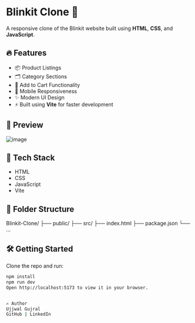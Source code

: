# Blinkit Clone 🛒

A responsive clone of the Blinkit website built using **HTML**, **CSS**, and **JavaScript**.

## 🔥 Features

- 📦 Product Listings
- 🗂️ Category Sections
- 🛒 Add to Cart Functionality
- 📱 Mobile Responsiveness
- ✨ Modern UI Design
- ⚡ Built using **Vite** for faster development

## 📸 Preview

![image](https://github.com/user-attachments/assets/4ccab113-9fd0-4aff-9999-a360781ceb9a)


## 🚀 Tech Stack

- HTML
- CSS
- JavaScript
- Vite

## 📁 Folder Structure

Blinkit-Clone/ ├── public/ ├── src/ ├── index.html ├── package.json └── ...

## 🛠️ Getting Started

Clone the repo and run:

```bash
npm install
npm run dev
Open http://localhost:5173 to view it in your browser.


✍️ Author
Ujjwal Gujral
GitHub | LinkedIn
